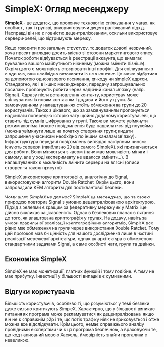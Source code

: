 # SimpleX: Огляд месенджеру

**SimpleX** - це додаток, що пропонує технологію спілкування у чатах, як особисті, так і групові, використовуючи децентралізований підхід. Насправді він не є повністю децентралізованим, оскільки використовує сервери-релеї, що підтримують мережу.

Якщо говорити про загальну структуру, то додаток доволі незручний, хоча проект виглядає досить якісно зі сторони маркетингового опису. 
Початок роботи відбувається із реєстрації аккаунта, що вимагає буквально вашого майбутнього нікнейму (можна змінити пізніше). Окрім цього є можливість створювати інші профілі. 
Для спілкування з людиною, вам необхідно встановити із нею контакт. Це може відбутися за допомогою одноразового посилання, qr-коду чи simpleX адреси. Стандартно, як і в інших месенджерах, передачу запрошувальних посилань пропонують робити через надійний канал зв'язку (напр. Signal). Одразу після встановлення контакту, користувач може спілкуватися із новим контактом і додавати його у групи.
За замовчуванням у налаштуваннях стоїть обмеження на групи до 20 користувачів. Також з цікавого, що за замовчуванням пропонується надсилати попередню історію чату щойно доданому користувачеві, що ставить під сумнів шифрування у групі. Також ви можете увімкнути режим аноніма і кожне повідомлення буде надсилатися від ноунейма (можна увімкнути лише на початку створення групи; кидати запрошення учасникам необхідно по іншим каналам зв'язку).
Інфраструктура передачі повідомлень виглядає наступним чином: існують сервери (приблизно 20 від самого SimpleX), які призначаються для роботи. Вони міняються з часом (наче має можливість міняти і самому, але у ході експерименту не вдалося змінити...). В налаштуваннях є можливість змінити сервери на власні (описи створення також присутні)

SimpleX використовує криптографію, аналогічну до Signal, використовуючи алгоритм Double Ratchet. Окрім цього, вони запровадили KEM алгоритм для постквантової безпеки. 

*Чому шлях SimpleX не для нас?* SimpleX це месенджер, що за своєю природою повторив Signal з умовно децентралізованою архітектурою. Підхід з релеями є кращим за федеративну мережу як у Matrix і це дійсно викликає зацікавленість. Однак в безпекових планах є питання до того, як влаштована криптографія у групах. На додачу, навіть за умови правильної реалізації криптографічних алгоритмів, SimpleX все рівно має обмеження на групи через використання Double Ratchet. Тому цей протокол мав би цінність для нашого дослідження лише в частині реалізації мережевої архітектури, однак ця архітектура є обмеженою стандартними задачами Signal, а саме особисті чати, групи та дзвінки. 


## Економіка SimpleX

SimpleX не має монетизації, платних функцій і тому подібне. А тому не має прибутку. Інвестиції у більшості випадків є сумнівними.


## Відгуки користувачів

Більшість користувачів, особливо ті, що розуміються у темі безпеки дуже сильно критикують SimpleX. Характерно, що у більшості виникає питання як програма може рекламуватися як децентралізована, якщо він не є справжнім p2p і те, що потік трафіку ніяк не приховується і отже можна все відслідкувати. Крім цього, немає справжнього аналізу провідними експертами чи є ця програма безпечною, а враховуючи те, що код написаний мовою Хаскель, ймовірність знайти прогалини є невеликою.